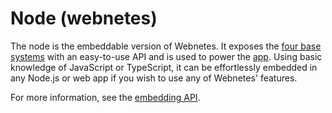 # Node (webnetes)

The node is the embeddable version of Webnetes. It exposes the [four base systems](../architecture) with an easy-to-use API and is used to power the [app](./webnetesctl.md). Using basic knowledge of JavaScript or TypeScript, it can be effortlessly embedded in any Node.js or web app if you wish to use any of Webnetes' features.

For more information, see the [embedding API](../reference/embedding-api.md).
